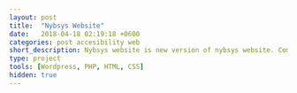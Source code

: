 ```yaml
---
layout: post
title:  "Nybsys Website"
date:   2018-04-18 02:19:18 +0600
categories: post accesibility web
short_description: Nybsys website is new version of nybsys website. Completely re-written wp theme with woocommerce support and advance admin functionality. 
type: project
tools: [Wordpress, PHP, HTML, CSS]
hidden: true
---
```

